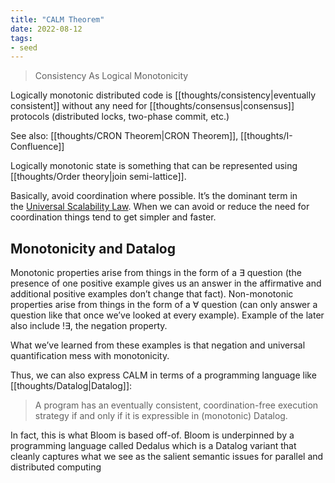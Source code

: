 ```yaml
---
title: "CALM Theorem"
date: 2022-08-12
tags:
- seed
---
```


> Consistency As Logical Monotonicity

Logically monotonic distributed code is [[thoughts/consistency|eventually consistent]] without any need for [[thoughts/consensus|consensus]] protocols (distributed locks, two-phase commit, etc.)

See also: [[thoughts/CRON Theorem|CRON Theorem]], [[thoughts/I-Confluence]]

Logically monotonic state is something that can be represented using [[thoughts/Order theory|join semi-lattice]].

Basically, avoid coordination where possible. It’s the dominant term in the [Universal Scalability Law](https://blog.acolyer.org/2015/04/29/applying-the-universal-scalability-law-to-organisations/). When we can avoid or reduce the need for coordination things tend to get simpler and faster.

## Monotonicity and Datalog
Monotonic properties arise from things in the form of a $\exists$ question (the presence of one positive example gives us an answer in the affirmative and additional positive examples don’t change that fact). Non-monotonic properties arise from things in the form of a $\forall$ question (can only answer a question like that once we’ve looked at every example). Example of the later also include $! \exists$, the negation property.

What we’ve learned from these examples is that negation and universal quantification mess with monotonicity.

Thus, we can also express CALM in terms of a programming language like [[thoughts/Datalog|Datalog]]: 

> A program has an eventually consistent, coordination-free execution strategy if and only if it is expressible in (monotonic) Datalog.

In fact, this is what Bloom is based off-of. Bloom is underpinned by a programming language called Dedalus which is a Datalog variant that cleanly captures what we see as the salient semantic issues for parallel and distributed computing
